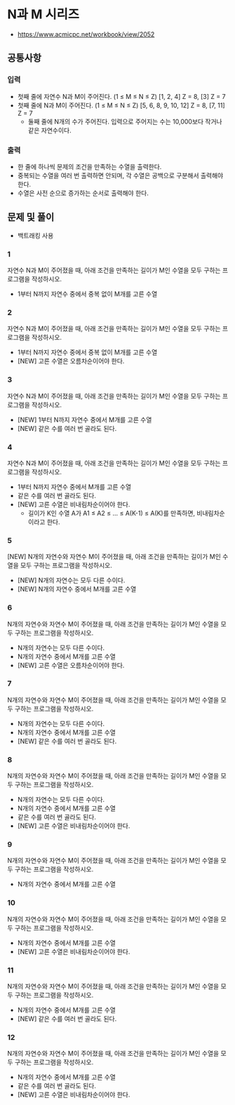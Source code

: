 #  N과 M 시리즈
- https://www.acmicpc.net/workbook/view/2052

## 공통사항
### 입력
- 첫째 줄에 자연수 N과 M이 주어진다. (1 ≤ M ≤ N ≤ Z) [1, 2, 4] Z = 8, [3] Z = 7
- 첫째 줄에 N과 M이 주어진다. (1 ≤ M ≤ N ≤ Z) [5, 6, 8, 9, 10, 12] Z = 8, [7, 11] Z = 7
  - 둘째 줄에 N개의 수가 주어진다. 입력으로 주어지는 수는 10,000보다 작거나 같은 자연수이다.

### 출력
- 한 줄에 하나씩 문제의 조건을 만족하는 수열을 출력한다. 
- 중복되는 수열을 여러 번 출력하면 안되며, 각 수열은 공백으로 구분해서 출력해야 한다.
- 수열은 사전 순으로 증가하는 순서로 출력해야 한다.

## 문제 및 풀이
- 백트래킹 사용

### 1
자연수 N과 M이 주어졌을 때, 아래 조건을 만족하는 길이가 M인 수열을 모두 구하는 프로그램을 작성하시오.
- 1부터 N까지 자연수 중에서 중복 없이 M개를 고른 수열

### 2
자연수 N과 M이 주어졌을 때, 아래 조건을 만족하는 길이가 M인 수열을 모두 구하는 프로그램을 작성하시오.
- 1부터 N까지 자연수 중에서 중복 없이 M개를 고른 수열
- [NEW] 고른 수열은 오름차순이어야 한다.

### 3
자연수 N과 M이 주어졌을 때, 아래 조건을 만족하는 길이가 M인 수열을 모두 구하는 프로그램을 작성하시오.
- [NEW] 1부터 N까지 자연수 중에서 M개를 고른 수열
- [NEW] 같은 수를 여러 번 골라도 된다.

### 4
자연수 N과 M이 주어졌을 때, 아래 조건을 만족하는 길이가 M인 수열을 모두 구하는 프로그램을 작성하시오.
- 1부터 N까지 자연수 중에서 M개를 고른 수열
- 같은 수를 여러 번 골라도 된다.
- [NEW] 고른 수열은 비내림차순이어야 한다.
  - 길이가 K인 수열 A가 A1 ≤ A2 ≤ ... ≤ A(K-1) ≤ A(K)를 만족하면, 비내림차순이라고 한다.

### 5
[NEW] N개의 자연수와 자연수 M이 주어졌을 때, 아래 조건을 만족하는 길이가 M인 수열을 모두 구하는 프로그램을 작성하시오. 
 - [NEW] N개의 자연수는 모두 다른 수이다.
 - [NEW] N개의 자연수 중에서 M개를 고른 수열

### 6
N개의 자연수와 자연수 M이 주어졌을 때, 아래 조건을 만족하는 길이가 M인 수열을 모두 구하는 프로그램을 작성하시오. 
 - N개의 자연수는 모두 다른 수이다.
 - N개의 자연수 중에서 M개를 고른 수열
 - [NEW] 고른 수열은 오름차순이어야 한다.
 
### 7
N개의 자연수와 자연수 M이 주어졌을 때, 아래 조건을 만족하는 길이가 M인 수열을 모두 구하는 프로그램을 작성하시오. 
 - N개의 자연수는 모두 다른 수이다.
 - N개의 자연수 중에서 M개를 고른 수열
 - [NEW] 같은 수를 여러 번 골라도 된다.

### 8
N개의 자연수와 자연수 M이 주어졌을 때, 아래 조건을 만족하는 길이가 M인 수열을 모두 구하는 프로그램을 작성하시오. 
 - N개의 자연수는 모두 다른 수이다.
 - N개의 자연수 중에서 M개를 고른 수열
 - 같은 수를 여러 번 골라도 된다.
 - [NEW] 고른 수열은 비내림차순이어야 한다.

### 9
N개의 자연수와 자연수 M이 주어졌을 때, 아래 조건을 만족하는 길이가 M인 수열을 모두 구하는 프로그램을 작성하시오. 
 - N개의 자연수 중에서 M개를 고른 수열

### 10
N개의 자연수와 자연수 M이 주어졌을 때, 아래 조건을 만족하는 길이가 M인 수열을 모두 구하는 프로그램을 작성하시오. 
 - N개의 자연수 중에서 M개를 고른 수열
 - [NEW] 고른 수열은 비내림차순이어야 한다.

### 11
N개의 자연수와 자연수 M이 주어졌을 때, 아래 조건을 만족하는 길이가 M인 수열을 모두 구하는 프로그램을 작성하시오.
- N개의 자연수 중에서 M개를 고른 수열
- [NEW] 같은 수를 여러 번 골라도 된다.

### 12
N개의 자연수와 자연수 M이 주어졌을 때, 아래 조건을 만족하는 길이가 M인 수열을 모두 구하는 프로그램을 작성하시오.
- N개의 자연수 중에서 M개를 고른 수열
- 같은 수를 여러 번 골라도 된다.
- [NEW] 고른 수열은 비내림차순이어야 한다.
